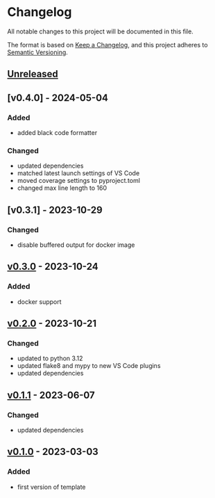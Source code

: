 # Changelog

All notable changes to this project will be documented in this file.

The format is based on [Keep a Changelog](https://keepachangelog.com/en/1.0.0/),
and this project adheres to [Semantic Versioning](https://semver.org/spec/v2.0.0.html).

## [Unreleased]

## [v0.4.0] - 2024-05-04

### Added
- added black code formatter

### Changed

- updated dependencies
- matched latest launch settings of VS Code
- moved coverage settings to pyproject.toml
- changed max line length to 160

## [v0.3.1] - 2023-10-29

### Changed

- disable buffered output for docker image

## [v0.3.0] - 2023-10-24

### Added

- docker support

## [v0.2.0] - 2023-10-21

### Changed

- updated to python 3.12
- updated flake8 and mypy to new VS Code plugins
- updated dependencies

## [v0.1.1] - 2023-06-07

### Changed

- updated dependencies

## [v0.1.0] - 2023-03-03

### Added

- first version of template

[unreleased]: https://github.com/yawn77/tmplpython/compare/v0.3.0...HEAD
[v0.3.0]: https://github.com/yawn77/tmplpython/compare/v0.2.0...v0.3.0
[v0.2.0]: https://github.com/yawn77/tmplpython/compare/v0.1.1...v0.2.0
[v0.1.1]: https://github.com/yawn77/tmplpython/compare/v0.1.0...v0.1.1
[v0.1.0]: https://github.com/yawn77/tmplpython/releases/tag/v0.1.0
